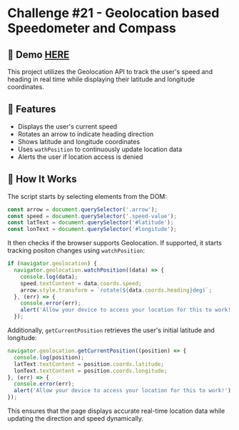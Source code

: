 # Challenge #21 - Geolocation based Speedometer and Compass

## 📸 Demo [HERE](https://hmothershed.github.io/JavaScript30/21-Geolocation/)
This project utilizes the Geolocation API to track the user's speed and heading in real time while displaying their latitude and longitude coordinates.

## 🚀 Features
- Displays the user's current speed
- Rotates an arrow to indicate heading direction
- Shows latitude and longitude coordinates
- Uses `wathPosition` to continuously update location data
- Alerts the user if location access is denied

## 🔧 How It Works
The script starts by selecting elements from the DOM:
```js
const arrow = document.querySelector('.arrow');
const speed = document.querySelector('.speed-value');
const latText = document.querySelector('#latitude');
const lonText = document.querySelector('#longitude');
```
It then checks if the browser supports Geolocation. If supported, it starts tracking positon changes using `watchPosition`:
```js
if (navigator.geolocation) {
  navigator.geolocation.watchPosition((data) => {
    console.log(data);
    speed.textContent = data.coords.speed;
    arrow.style.transform = `rotate(${data.coords.heading}deg)`;
  }, (err) => {
    console.error(err);
    alert('Allow your device to access your location for this to work!');
  });
```
Additionally, `getCurrentPosition` retrieves the user's initial latitude and longitude:
```js
navigator.geolocation.getCurrentPosition((position) => {
  console.log(position);
  latText.textContent = position.coords.latitude;
  lonText.textContent = position.coords.longitude;
}, (err) => {
  console.error(err);
  alert('Allow your device to access your location for this to work!');
});
```
This ensures that the page displays accurate real-time location data while updating the direction and speed dynamically.
